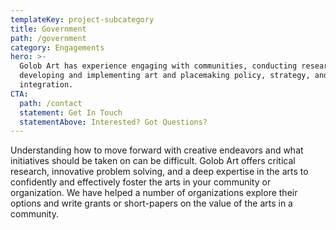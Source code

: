 ```yaml
---
templateKey: project-subcategory
title: Government
path: /government
category: Engagements
hero: >-
  Golob Art has experience engaging with communities, conducting research, and
  developing and implementing art and placemaking policy, strategy, and
  integration.
CTA:
  path: /contact
  statement: Get In Touch
  statementAbove: Interested? Got Questions?
---
```

Understanding how to move forward with creative endeavors and what initiatives should be taken on can be difficult. Golob Art offers critical research, innovative problem solving, and a deep expertise in the arts to confidently and effectively foster the arts in your community or organization. We have helped a number of organizations explore their options and write grants or short-papers on the value of the arts in a community.
